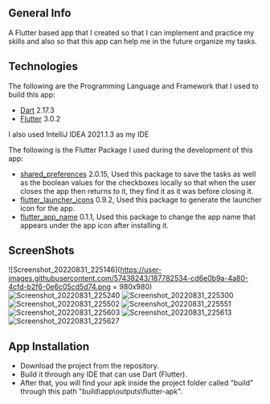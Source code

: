 ## General Info

A Flutter based app that I created so that I can implement and practice my skills and also so that this app can help me in the future organize my tasks.

## Technologies

The following are the Programming Language and Framework that I used to build this app:
   * [Dart](https://dart.dev/get-dart) 2.17.3 
   * [Flutter](https://docs.flutter.dev/get-started/install) 3.0.2
   
I also used IntelliJ IDEA 2021.1.3 as my IDE   

The following is the Flutter Package I used during the development of this app:
   * [shared_preferences](https://pub.dev/packages/shared_preferences) 2.0.15, Used this package to save the tasks as well as the boolean values for the checkboxes locally so that when the user closes the app then returns to it, they find it as it was before closing it.
   * [flutter_launcher_icons](https://pub.dev/packages/flutter_launcher_icons) 0.9.2, Used this package to generate the launcher icon for the app.
   * [flutter_app_name](https://pub.dev/packages/flutter_app_name) 0.1.1, Used this package to change the app name that appears under the app icon after installing it.
   
## ScreenShots

![Screenshot_20220831_225146](https://user-images.githubusercontent.com/57438243/187782534-cd6e0b9a-4a80-4cfd-b2f6-0e6c05cd5d74.png = 980x980)
![Screenshot_20220831_225240](https://user-images.githubusercontent.com/57438243/187782562-f801300c-d262-47e3-8c1a-2628856cb69a.png)
![Screenshot_20220831_225300](https://user-images.githubusercontent.com/57438243/187782714-bfe0d835-e03f-4e81-ac2e-8b004594d228.png)
![Screenshot_20220831_225502](https://user-images.githubusercontent.com/57438243/187782771-3e3a56b0-1468-4f95-8c98-4f1e73da7d74.png)
![Screenshot_20220831_225551](https://user-images.githubusercontent.com/57438243/187782814-a5ec1578-847f-45be-a846-0acd6a5c3388.png)
![Screenshot_20220831_225603](https://user-images.githubusercontent.com/57438243/187782856-f9fb70d4-f753-4fa4-b790-414529fb59a0.png)
![Screenshot_20220831_225613](https://user-images.githubusercontent.com/57438243/187782894-5cc20abf-3557-4edb-b260-997125db58d3.png)
![Screenshot_20220831_225627](https://user-images.githubusercontent.com/57438243/187782942-981adbaa-a0ce-4c32-8b18-67cb4caf6779.png)


## App Installation

 * Download the project from the repository.
 * Build it through any IDE that can use Dart (Flutter).
 * After that, you will find your apk inside the project folder called "build" through this path "build\app\outputs\flutter-apk".
